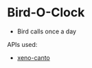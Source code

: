 # Bird-O-Clock

- Bird calls once a day

APIs used:

- [xeno-canto](https://www.xeno-canto.org/explore/api)
